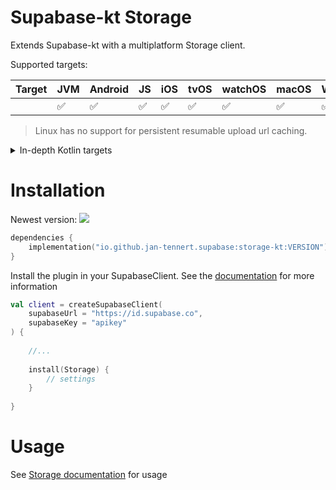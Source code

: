 # Supabase-kt Storage

Extends Supabase-kt with a multiplatform Storage client.

Supported targets:

| Target | **JVM** | **Android** | **JS** | **iOS** | **tvOS** | **watchOS** | **macOS** | **Windows** | **Linux** |
|--------|---------|-------------|--------|---------|----------|-------------|-----------|-------------|-----------|
|        | ✅       | ✅           | ✅      | ✅       | 	 ✅      | 	 ✅         | 	 ✅       | ✅           | ✅         |

> Linux has no support for persistent resumable upload url caching.

<details>

<summary>In-depth Kotlin targets</summary>

**iOS:** iosArm64, iosSimulatorArm64, iosX64

**JS**: Browser, NodeJS

**tvOS**: tvosArm64, tvosX64, tvosSimulatorArm64

**watchOS**: watchosArm64, watchosX64, watchosSimulatorArm64

**MacOS**: macosX64, macosArm64

**Windows**: mingwX64

**Linux**: linuxX64

</details>

# Installation

Newest version: [![](https://img.shields.io/github/release/supabase-community/supabase-kt?label=)](https://github.com/supabase-community/supabase-kt/releases)

```kotlin
dependencies {
    implementation("io.github.jan-tennert.supabase:storage-kt:VERSION")
}
```

Install the plugin in your SupabaseClient. See the [documentation](https://supabase.com/docs/reference/kotlin/initializing) for more information
```kotlin
val client = createSupabaseClient(
    supabaseUrl = "https://id.supabase.co",
    supabaseKey = "apikey"
) {
    
    //...
    
    install(Storage) {
        // settings
    }
    
}
```

# Usage

See [Storage documentation](https://supabase.com/docs/reference/kotlin/storage-createbucket) for usage